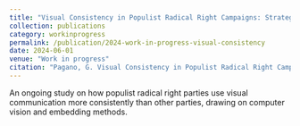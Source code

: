```yaml
---
title: "Visual Consistency in Populist Radical Right Campaigns: Strategic Communication in the Digital Age"
collection: publications
category: workinprogress
permalink: /publication/2024-work-in-progress-visual-consistency
date: 2024-06-01
venue: "Work in progress"
citation: "Pagano, G. Visual Consistency in Populist Radical Right Campaigns: Strategic Communication in the Digital Age. Work in progress, 2024."
---
```


An ongoing study on how populist radical right parties use visual communication more consistently than other parties, drawing on computer vision and embedding methods.
